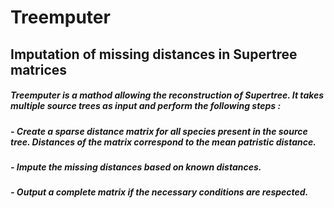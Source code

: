 # Treemputer

## Imputation of missing distances in Supertree matrices

##### Treemputer is a mathod allowing the reconstruction of Supertree. It takes multiple source trees as input and perform the following steps :
#####    - Create a sparse distance matrix for all species present in the source tree. Distances of the matrix correspond to the mean patristic distance.
#####    - Impute the missing distances based on known distances.
#####    - Output a complete matrix if the necessary conditions are respected.

